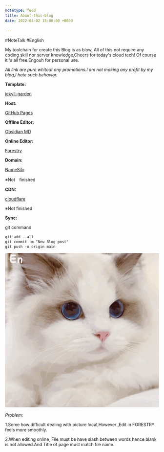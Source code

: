 ```yaml
---
notetype: feed
title: About-this-blog
date: 2022-04-02 15:00:00 +0000

---
```

#NoteTalk #English

  My toolchain for create this Blog is as blow, All of this not require any coding skill nor server knowledge,Cheers for today's cloud tech! Of course it 's all free.Engouh for personal use.

 _All link are pure whitout any promotions.I am not making any profit by my blog,I hate such behavior._

**Template:**

[jekyll-garden]( "https://github.com/Jekyll-Garden/jekyll-garden.github.io")

**Host:**

[GitHub Pages]( "https://pages.github.com/")

**Offline Editor:**

[Obsidian MD ](https://obsidian.md/)

**Online Editor:**

[Forestry](https://app.forestry.io/)

**Domain:**

[NameSilo](https://www.namesilo.com/)

※Not　finished

**CDN:**

[cloudflare](https://www.cloudflare.com/ "https://www.cloudflare.com/")

※Not finished

**Sync:**

git command

    git add --all
    git commit -m "New Blog post"
    git push -u origin main

![](/uploads/l9uj7c-8-6id-i26x-syq5n.gif)

_Problem:_

1\.Some how difficult dealing with picture local,However ,Edit in FORESTRY  feels more smoothly.

2\.When editing online, File must be have slash between words hence blank is not allowed.And Title of page must match file name.
